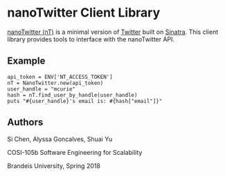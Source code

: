 # nanoTwitter Client Library

[nanoTwitter (nT)](https://github.com/amgoncalves/sassy-twitter) is a minimal version of [Twitter](https://twitter.com/) built on [Sinatra](http://sinatrarb.com/).  This client library provides tools to interface with the nanoTwitter API.

## Example

```
api_token = ENV['NT_ACCESS_TOKEN']
nT = NanoTwitter.new(api_token)
user_handle = "mcurie"
hash = nT.find_user_by_handle(user_handle)
puts "#{user_handle}'s email is: #{hash["email"]}"
```

## Authors

Si Chen, Alyssa Goncalves, Shuai Yu

COSI-105b Software Engineering for Scalability

Brandeis University, Spring 2018
